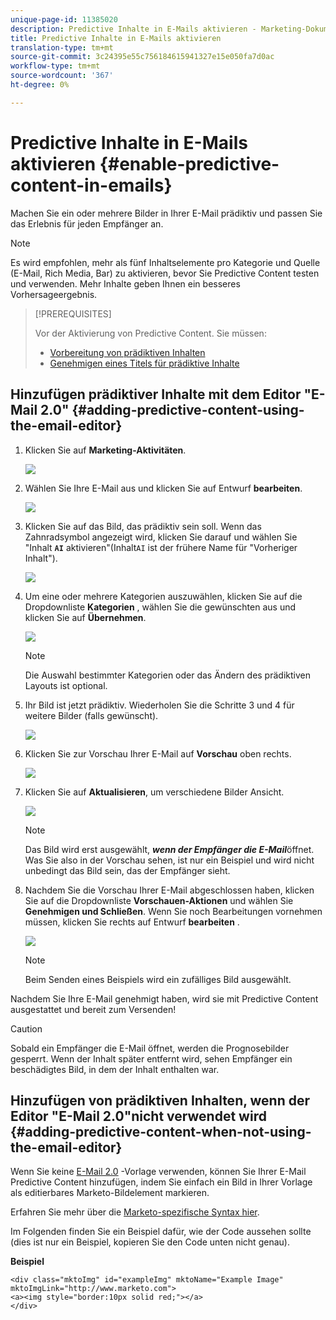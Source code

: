 ```yaml
---
unique-page-id: 11385020
description: Predictive Inhalte in E-Mails aktivieren - Marketing-Dokumente - Produktdokumentation
title: Predictive Inhalte in E-Mails aktivieren
translation-type: tm+mt
source-git-commit: 3c24395e55c756184615941327e15e050fa7d0ac
workflow-type: tm+mt
source-wordcount: '367'
ht-degree: 0%

---
```



# Predictive Inhalte in E-Mails aktivieren {#enable-predictive-content-in-emails}

Machen Sie ein oder mehrere Bilder in Ihrer E-Mail prädiktiv und passen Sie das Erlebnis für jeden Empfänger an.

>[!NOTE]
>
>Es wird empfohlen, mehr als fünf Inhaltselemente pro Kategorie und Quelle (E-Mail, Rich Media, Bar) zu aktivieren, bevor Sie Predictive Content testen und verwenden. Mehr Inhalte geben Ihnen ein besseres Vorhersageergebnis.

>[!PREREQUISITES]
>
>Vor der Aktivierung von Predictive Content. Sie müssen:
>
>* [Vorbereitung von prädiktiven Inhalten](/help/marketo/product-docs/predictive-content/working-with-predictive-content/edit-predictive-content-for-emails.md)
>* [Genehmigen eines Titels für prädiktive Inhalte](/help/marketo/product-docs/predictive-content/working-with-all-content/approve-a-title-for-predictive-content.md)


## Hinzufügen prädiktiver Inhalte mit dem Editor &quot;E-Mail 2.0&quot; {#adding-predictive-content-using-the-email-editor}

1. Klicken Sie auf **Marketing-Aktivitäten**.

   ![](assets/one.png)

1. Wählen Sie Ihre E-Mail aus und klicken Sie auf Entwurf **bearbeiten**.

   ![](assets/two.png)

1. Klicken Sie auf das Bild, das prädiktiv sein soll. Wenn das Zahnradsymbol angezeigt wird, klicken Sie darauf und wählen Sie &quot;Inhalt **`AI`** aktivieren&quot;(Inhalt`AI` ist der frühere Name für &quot;Vorheriger Inhalt&quot;).

   ![](assets/three.png)

1. Um eine oder mehrere Kategorien auszuwählen, klicken Sie auf die Dropdownliste **Kategorien** , wählen Sie die gewünschten  aus und klicken Sie auf **Übernehmen**.

   ![](assets/four.png)

   >[!NOTE]
   >
   >Die Auswahl bestimmter Kategorien oder das Ändern des prädiktiven Layouts ist optional.

1. Ihr Bild ist jetzt prädiktiv. Wiederholen Sie die Schritte 3 und 4 für weitere Bilder (falls gewünscht).

   ![](assets/five.png)

1. Klicken Sie zur Vorschau Ihrer E-Mail auf **Vorschau** oben rechts.

   ![](assets/six.png)

1. Klicken Sie auf **Aktualisieren**, um verschiedene Bilder Ansicht.

   ![](assets/seven.png)

   >[!NOTE]
   >
   >Das Bild wird erst ausgewählt, **_wenn der Empfänger die E-Mail_**&#x200B;öffnet. Was Sie also in der Vorschau sehen, ist nur ein Beispiel und wird nicht unbedingt das Bild sein, das der Empfänger sieht.

1. Nachdem Sie die Vorschau Ihrer E-Mail abgeschlossen haben, klicken Sie auf die Dropdownliste **Vorschauen-Aktionen** und wählen Sie **Genehmigen und Schließen**. Wenn Sie noch Bearbeitungen vornehmen müssen, klicken Sie rechts auf Entwurf **bearbeiten** .

   ![](assets/eight.png)

   >[!NOTE]
   >
   >Beim Senden eines Beispiels wird ein zufälliges Bild ausgewählt.

Nachdem Sie Ihre E-Mail genehmigt haben, wird sie mit Predictive Content ausgestattet und bereit zum Versenden!

>[!CAUTION]
>
>Sobald ein Empfänger die E-Mail öffnet, werden die Prognosebilder gesperrt. Wenn der Inhalt später entfernt wird, sehen Empfänger ein beschädigtes Bild, in dem der Inhalt enthalten war.

## Hinzufügen von prädiktiven Inhalten, wenn der Editor &quot;E-Mail 2.0&quot;nicht verwendet wird {#adding-predictive-content-when-not-using-the-email-editor}

Wenn Sie keine [E-Mail 2.0](/help/marketo/product-docs/email-marketing/general/email-editor-2/email-editor-v2-0-overview.md) -Vorlage verwenden, können Sie Ihrer E-Mail Predictive Content hinzufügen, indem Sie einfach ein Bild in Ihrer Vorlage als editierbares Marketo-Bildelement markieren.

Erfahren Sie mehr über die [Marketo-spezifische Syntax hier](/help/marketo/product-docs/email-marketing/general/email-editor-2/email-template-syntax.md#elements).

Im Folgenden finden Sie ein Beispiel dafür, wie der Code aussehen sollte (dies ist nur ein Beispiel, kopieren Sie den Code unten nicht genau).

**Beispiel**

```example
<div class="mktoImg" id="exampleImg" mktoName="Example Image" mktoImgLink="http://www.marketo.com">  
<a><img style="border:10px solid red;"></a>  
</div>
```
